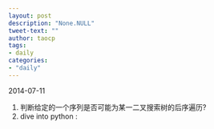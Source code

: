 ```yaml
---
layout: post
description: "None.NULL"
tweet-text: ""
author: taocp
tags:
- daily
categories:
- "daily"
---
```


2014-07-11

1. 判断给定的一个序列是否可能为某一二叉搜索树的后序遍历?
2. dive into python : 
